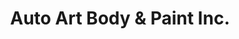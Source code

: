 ---
title: "Auto Art Body & Paint Inc."
url: /cottage-grove/auto-art-body-and-paint-inc/
shop: car repair
---